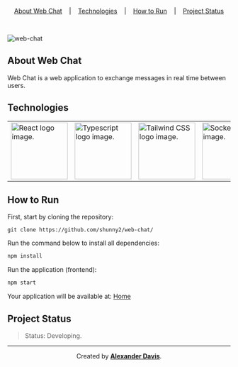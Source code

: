 <p align="center">
  <a href="#about-web-chat">About Web Chat</a>
  &nbsp;&nbsp;&nbsp;|&nbsp;&nbsp;&nbsp;
  <a href="#technologies">Technologies</a>
  &nbsp;&nbsp;&nbsp;|&nbsp;&nbsp;&nbsp;
  <a href="#how-to-run">How to Run</a>
  &nbsp;&nbsp;&nbsp;|&nbsp;&nbsp;&nbsp;
  <a href="#project-status">Project Status</a>
</p>

</br>

![web-chat](https://user-images.githubusercontent.com/72872854/210845450-0cb6eab0-8d5e-4fbd-98cb-6f4e54dd2a37.png)

## About Web Chat

Web Chat is a web application to exchange messages in real time between users.

## Technologies

<table>
  <thead>
  </thead>
  <tbody>
    <td>
      <a href="https://reactjs.org/" title="React"><img width="128" height="128" src="https://cdn.worldvectorlogo.com/logos/react-2.svg" alt="React logo image." /></a>
    </td>
    <td>
      <a href="https://www.typescriptlang.org/" title="TypeScript"><img width="128" height="128" src="https://cdn.worldvectorlogo.com/logos/typescript-2.svg" alt="Typescript logo image." /></a>
    </td>
    <td>
      <a href="https://tailwindcss.com/" title="Tailwind CSS"><img width="128" height="128" src="https://cdn.worldvectorlogo.com/logos/tailwindcss.svg" alt="Tailwind CSS logo image." /></a>
    </td>
    <td>
      <a href="https://socket.io/" title="Socket.io"><img width="128" height="128" src="https://socket.io/images/logo.svg" alt="Socket.io logo image." /></a>
    </td>
  </tbody>
</table>

## How to Run

First, start by cloning the repository:
```shell
git clone https://github.com/shunny2/web-chat/
```

Run the command below to install all dependencies:
```bash
npm install
```

Run the application (frontend):
```bash
npm start
```

Your application will be available at: [Home](http://localhost:3000/)

## Project Status

> Status: Developing.

<hr/>

<p align="center">Created by <a href="https://github.com/shunny2"><b>Alexander Davis</b></a>.</p>
